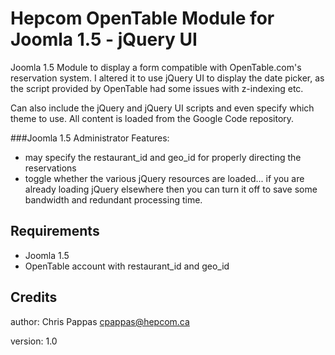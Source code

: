 Hepcom OpenTable Module for Joomla 1.5 - jQuery UI
==================================================

Joomla 1.5 Module to display a form compatible with OpenTable.com's reservation system. I altered it to use jQuery UI to display the date picker,
as the script provided by OpenTable had some issues with z-indexing etc.

Can also include the jQuery and jQuery UI scripts and even specify which theme to use. All content is loaded from the Google Code repository.

###Joomla 1.5 Administrator Features:

* may specify the restaurant_id and geo_id for properly directing the reservations
* toggle whether the various jQuery resources are loaded... if you are already loading jQuery elsewhere then you can turn it off to save some bandwidth and redundant processing time.


Requirements
------------

* Joomla 1.5
* OpenTable account with restaurant_id and geo_id


Credits
-------

author: Chris Pappas cpappas@hepcom.ca

version: 1.0

